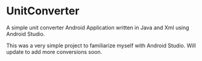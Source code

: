 # UnitConverter
A simple unit converter Android Application written in Java and Xml using Android Studio.

This was a very simple project to familiarize myself with Android Studio. Will update to add more conversions soon. 
